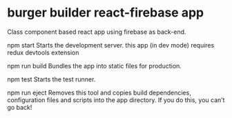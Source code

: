 # burger builder react-firebase app

Class component based react app using firebase as back-end.

npm start
	Starts the development server.
    this app (in dev mode) requires redux devtools extension

npm run build
	Bundles the app into static files for production.

npm test
	Starts the test runner.

npm run eject
	Removes this tool and copies build dependencies, configuration files
	and scripts into the app directory. If you do this, you can’t go back!